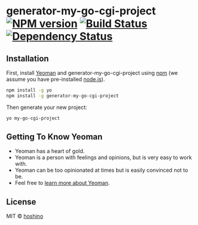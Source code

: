 # generator-my-go-cgi-project [![NPM version][npm-image]][npm-url] [![Build Status][travis-image]][travis-url] [![Dependency Status][daviddm-image]][daviddm-url]
> 

## Installation

First, install [Yeoman](http://yeoman.io) and generator-my-go-cgi-project using [npm](https://www.npmjs.com/) (we assume you have pre-installed [node.js](https://nodejs.org/)).

```bash
npm install -g yo
npm install -g generator-my-go-cgi-project
```

Then generate your new project:

```bash
yo my-go-cgi-project
```

## Getting To Know Yeoman

 * Yeoman has a heart of gold.
 * Yeoman is a person with feelings and opinions, but is very easy to work with.
 * Yeoman can be too opinionated at times but is easily convinced not to be.
 * Feel free to [learn more about Yeoman](http://yeoman.io/).

## License

MIT © [hoshino]()


[npm-image]: https://badge.fury.io/js/generator-my-go-cgi-project.svg
[npm-url]: https://npmjs.org/package/generator-my-go-cgi-project
[travis-image]: https://travis-ci.com//generator-my-go-cgi-project.svg?branch=master
[travis-url]: https://travis-ci.com//generator-my-go-cgi-project
[daviddm-image]: https://david-dm.org//generator-my-go-cgi-project.svg?theme=shields.io
[daviddm-url]: https://david-dm.org//generator-my-go-cgi-project
